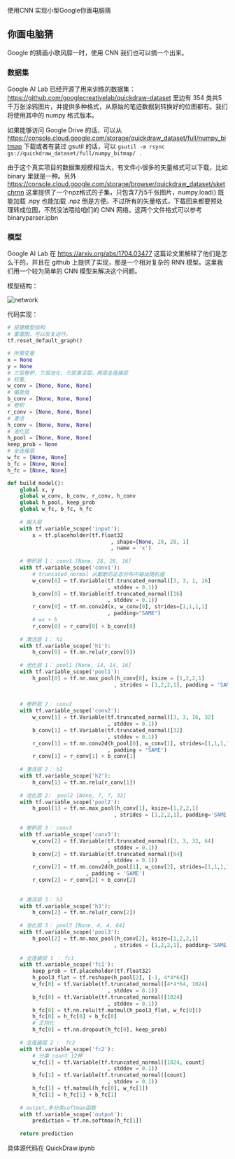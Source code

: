使用CNN 实现小型Google你画电脑猜

## 你画电脑猜 

Google 的猜画小歌风靡一时，使用 CNN 我们也可以搞一个出来。

### 数据集

Google AI Lab 已经开源了用来训练的数据集：https://github.com/googlecreativelab/quickdraw-dataset
里边有 354 类共5千万张涂鸦图片，并提供多种格式，从原始的笔迹数据到转换好的位图都有。我们将使用其中的 numpy 格式版本。

如果能够访问 Google Drive 的话，可以从 https://console.cloud.google.com/storage/quickdraw_dataset/full/numpy_bitmap 下载或者有装过 gsutil 的话，可以 ```gsutil -m rsync gs://quickdraw_dataset/full/numpy_bitmap/ .```

由于这个真实项目的数据集规模相当大，有文件小很多的矢量格式可以下载，比如 binary 里就是一种。另外 https://console.cloud.google.com/storage/browser/quickdraw_dataset/sketchrnn 这里提供了一个npz格式的子集，只包含7万5千张图片，numpy.load() 既能加载 .npy 也能加载 .npz 倒是方便。不过所有的矢量格式，下载回来都要预处理转成位图，不然没法喂给咱们的 CNN 网络。这两个文件格式可以参考 binaryparser.ipbn

### 模型

Google AI Lab 在 https://arxiv.org/abs/1704.03477 这篇论文里解释了他们是怎么干的，并且在 github 上提供了实现，那是一个相对复杂的 RNN 模型。这里我们用一个较为简单的 CNN 模型来解决这个问题。



模型结构：

![network](./network.png)

代码实现：

```python
# 搭建模型结构
# 重置图，可以反复运行，
tf.reset_default_graph()

# 所需变量
x = None
y = None
# 三层卷积，三层池化，三层激活层，两层全连接层
# 权重,
w_conv = [None, None, None]
# 偏差值
b_conv = [None, None, None]
# 卷积
r_conv = [None, None, None]
# 激活
h_conv = [None, None, None]
# 池化层
h_pool = [None, None, None]
keep_prob = None
# 全连接层
w_fc = [None, None]
b_fc = [None, None]
h_fc = [None, None]

def build_model():
    global x, y
    global w_conv, b_conv, r_conv, h_conv
    global h_pool, keep_prob
    global w_fc, b_fc, h_fc
    
    # 输入层 
    with tf.variable_scope('input'):
        x = tf.placeholder(tf.float32
                                 , shape=[None, 28, 28, 1]
                                 , name = 'x')
        
    # 卷积层 1： conv1 [None, 28, 28, 16]
    with tf.variable_scope('conv1'):
        # truncated_normal 从截断的正态分布中输出随机值
        w_conv[0] = tf.Variable(tf.truncated_normal([3, 3, 1, 16]
                                , stddev = 0.1))
        b_conv[0] = tf.Variable(tf.truncated_normal([16]
                                , stddev = 0.1))
        r_conv[0] = tf.nn.conv2d(x, w_conv[0], strides=[1,1,1,1]
                                , padding="SAME")
        # wx + b
        r_conv[0] = r_conv[0] + b_conv[0]
        
    # 激活层 1： h1
    with tf.variable_scope('h1'):
        h_conv[0] = tf.nn.relu(r_conv[0])
        
    # 池化层 1： pool1 [None, 14, 14, 16]
    with tf.variable_scope('pool1'):
        h_pool[0] = tf.nn.max_pool(h_conv[0], ksize = [1,2,2,1]
                                  , strides = [1,2,2,1], padding = 'SAME')
    
    
    # 卷积层 2： conv2 
    with tf.variable_scope('conv2'):
        w_conv[1] = tf.Variable(tf.truncated_normal([3, 3, 16, 32]
                                , stddev = 0.1))
        b_conv[1] = tf.Variable(tf.truncated_normal([32]
                                , stddev = 0.1))
        r_conv[1] = tf.nn.conv2d(h_pool[0], w_conv[1], strides=[1,1,1,1]
                                , padding = 'SAME')
        r_conv[1] = r_conv[1] + b_conv[1]
    
    # 激活层 2： h2
    with tf.variable_scope('h2'):
        h_conv[1] = tf.nn.relu(r_conv[1])
    
    # 池化层 2:  pool2 [None, 7, 7, 32]
    with tf.variable_scope('pool2'):
        h_pool[1] = tf.nn.max_pool(h_conv[1], ksize=[1,2,2,1]
                                  , strides = [1,2,2,1], padding='SAME')
    
    # 卷积层 3： conv3
    with tf.variable_scope('conv3'):
        w_conv[2] = tf.Variable(tf.truncated_normal([3, 3, 32, 64]
                                , stddev = 0.1))
        b_conv[2] = tf.Variable(tf.truncated_normal([64]
                                , stddev = 0.1))
        r_conv[2] = tf.nn.conv2d(h_pool[1], w_conv[2], strides=[1,1,1,1]
                         , padding = 'SAME')
        r_conv[2] = r_conv[2] + b_conv[2]
        
        
    # 激活层 3： h3
    with tf.variable_scope('h3'):
        h_conv[2] = tf.nn.relu(r_conv[2])
        
    # 池化层 3： pool3 [None, 4, 4, 64]
    with tf.variable_scope('pool3'):
        h_pool[2] = tf.nn.max_pool(h_conv[2], ksize=[1,2,2,1]
                                  , strides = [1,2,2,1], padding='SAME')
        
    # 全连接层 1 ： fc1
    with tf.variable_scope('fc1'):
        keep_prob = tf.placeholder(tf.float32)
        h_pool3_flat = tf.reshape(h_pool[2], [-1, 4*4*64])
        w_fc[0] = tf.Variable(tf.truncated_normal([4*4*64, 1024]
                                , stddev = 0.1))
        b_fc[0] = tf.Variable(tf.truncated_normal([1024]
                                , stddev = 0.1))
        h_fc[0] = tf.nn.relu(tf.matmul(h_pool3_flat, w_fc[0]))
        h_fc[0] = h_fc[0] + b_fc[0]
        # 正则化
        h_fc[0] = tf.nn.dropout(h_fc[0], keep_prob)
        
    # 全连接层 2 :  fc2
    with tf.variable_scope('fc2'):
        # 分类 count 12种
        w_fc[1] = tf.Variable(tf.truncated_normal([1024, count]
                                , stddev = 0.1))
        b_fc[1] = tf.Variable(tf.truncated_normal([count]
                                , stddev = 0.1))
        h_fc[1] = tf.matmul(h_fc[0], w_fc[1])
        h_fc[1] = h_fc[1] + b_fc[1]
    
    # output,多分类softmax函数
    with tf.variable_scope('output'):
        prediction = tf.nn.softmax(h_fc[1])
    
    return prediction
```



具体源代码在 QuickDraw.ipynb